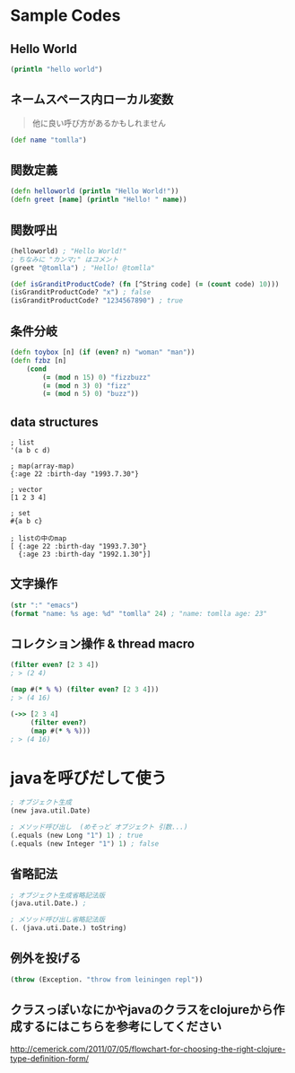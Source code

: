 # Sample Codes

## Hello World

```clj
(println "hello world")

```
## ネームスペース内ローカル変数
> 他に良い呼び方があるかもしれません

```clj
(def name "tomlla")
```

## 関数定義
```clj
(defn helloworld (println "Hello World!"))
(defn greet [name] (println "Hello! " name))
```

## 関数呼出
```clj
(helloworld) ; "Hello World!"
; ちなみに "カンマ;" はコメント
(greet "@tomlla") ; "Hello! @tomlla"

(def isGranditProductCode? (fn [^String code] (= (count code) 10)))
(isGranditProductCode? "x") ; false
(isGranditProductCode? "1234567890") ; true 
```

## 条件分岐
```clj
(defn toybox [n] (if (even? n) "woman" "man"))
(defn fzbz [n]
    (cond 
        (= (mod n 15) 0) "fizzbuzz"
        (= (mod n 3) 0) "fizz"
        (= (mod n 5) 0) "buzz"))
```

## data structures
```
; list 
'(a b c d)

; map(array-map) 
{:age 22 :birth-day "1993.7.30"}

; vector 
[1 2 3 4]

; set 
#{a b c}

; listの中のmap
[ {:age 22 :birth-day "1993.7.30"} 
  {:age 23 :birth-day "1992.1.30"}]
```

## 文字操作
```clj
(str ":" "emacs") 
(format "name: %s age: %d" "tomlla" 24) ; "name: tomlla age: 23"
```

## コレクション操作 & thread macro
```clj
(filter even? [2 3 4])
; > (2 4)

(map #(* % %) (filter even? [2 3 4]))
; > (4 16)

(->> [2 3 4]
     (filter even?)
     (map #(* % %)))
; > (4 16)
```

# javaを呼びだして使う
```clj
; オブジェクト生成　
(new java.util.Date)

; メソッド呼び出し  (めそっど オブジェクト 引数...)
(.equals (new Long "1") 1) ; true
(.equals (new Integer "1") 1) ; false
```

## 省略記法

```clj
; オブジェクト生成省略記法版
(java.util.Date.) ;

; メソッド呼び出し省略記法版
(. (java.uti.Date.) toString)
```

## 例外を投げる
```clj
(throw (Exception. "throw from leiningen repl"))
```


## クラスっぽいなにかやjavaのクラスをclojureから作成するにはこちらを参考にしてください
http://cemerick.com/2011/07/05/flowchart-for-choosing-the-right-clojure-type-definition-form/

